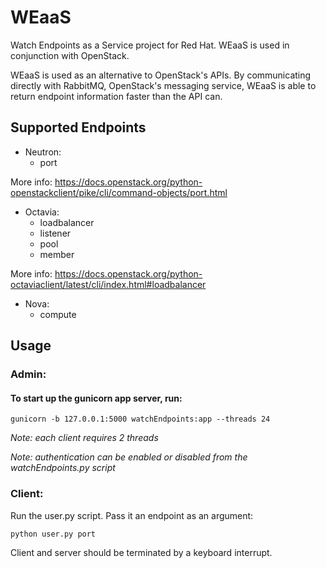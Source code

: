 # WEaaS  
Watch Endpoints as a Service project for Red Hat. WEaaS is used in conjunction with OpenStack.

WEaaS is used as an alternative to OpenStack's APIs. By communicating directly with RabbitMQ, OpenStack's messaging service, WEaaS is able to return endpoint information faster than the API can.

## Supported Endpoints
* Neutron:
  * port

More info: https://docs.openstack.org/python-openstackclient/pike/cli/command-objects/port.html

* Octavia:
  * loadbalancer
  * listener
  * pool
  * member

More info: https://docs.openstack.org/python-octaviaclient/latest/cli/index.html#loadbalancer

* Nova:
  * compute


## Usage

### Admin: 
#### To start up the gunicorn app server, run:
`gunicorn -b 127.0.0.1:5000 watchEndpoints:app --threads 24` 

_Note: each client requires 2 threads_

_Note: authentication can be enabled or disabled from the watchEndpoints.py script_

### Client:
Run the user.py script. Pass it an endpoint as an argument:

`python user.py port`

Client and server should be terminated by a keyboard interrupt.
